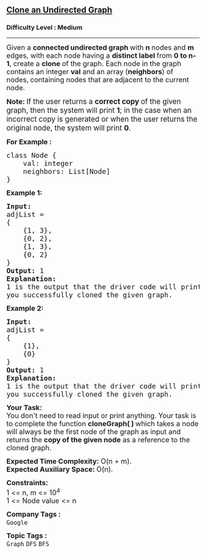 <h2><a href="https://www.geeksforgeeks.org/problems/clone-graph/1?timeMachineDate=2024-02-13">Clone an Undirected Graph</a></h2><h3>Difficulty Level : Medium</h3><hr><div class="problems_problem_content__Xm_eO"><p><span style="font-size: 18px;">Given a <strong>connected undirected graph&nbsp;</strong>with <strong>n </strong>nodes and <strong>m</strong> edges, with each node having a <strong>distinct label </strong>from <strong>0 to n-1</strong>, create a <strong>clone </strong>of the graph. Each node in the graph contains an integer <strong>val</strong> and an array (</span><strong style="font-size: 18px;">neighbors</strong><span style="font-size: 18px;">) of nodes,</span><strong style="font-size: 18px;">&nbsp;</strong><span style="font-size: 18px;">containing nodes that are adjacent to the current node</span><span style="font-size: 18px;">.</span></p>
<p><strong style="font-size: 18px;">Note:&nbsp;</strong><span style="font-size: 14pt;">If the user returns a <strong>correct copy </strong>of the given graph, then the system will print <strong>1</strong>; in the case when an incorrect copy is generated or when the user returns the original node, the system will print <strong>0</strong>.</span></p>
<p><span style="font-size: 18px;"><strong>For Example :&nbsp; &nbsp;&nbsp;</strong></span></p>
<pre><span style="font-size: 18px;">class Node {
    val: integer
    neighbors: List[Node]
}</span></pre>
<p><span style="font-size: 18px;"><strong>Example 1:</strong></span></p>
<pre><span style="font-size: 18px;"><strong>Input:
</strong>adjList = <br>{<br>    {1, 3},<br>    {0, 2},<br>    {1, 3},<br>    {0, 2}<br>}
<strong>Output: </strong>1
<strong>Explanation:<br></strong>1 is the output that the driver code will print in case <br>you successfully cloned the given graph.</span></pre>
<p><span style="font-size: 18px;"><strong>Example 2:</strong></span></p>
<pre><span style="font-size: 18px;"><strong>Input:
</strong>adjList = <br>{<br>    {1},<br>    {0}<br>}
<strong>Output: </strong>1
<strong>Explanation: <br></strong>1 is the output that the driver code will print in case<br>you successfully cloned the given graph.</span></pre>
<p><span style="font-size: 18px;"><strong>Your Task:</strong><br>You don't need to read input or print anything. Your task is to complete the function <strong>cloneGraph( )&nbsp;</strong>which takes a&nbsp;node will always be the first node of the graph</span><span style="font-size: 18px;"> as input and returns the&nbsp;<strong>copy of the given node</strong>&nbsp;as a reference to the cloned graph.</span></p>
<p><span style="font-size: 18px;"><strong>Expected Time Complexity:&nbsp;</strong>O(n + m).<br><strong>Expected Auxiliary Space:&nbsp;</strong>O(n).</span></p>
<p><span style="font-size: 18px;"><strong>Constraints:</strong><br>1 &lt;= n, m &lt;= 10<sup>4</sup><br>1 &lt;= Node value &lt;= n</span></p></div><p><span style=font-size:18px><strong>Company Tags : </strong><br><code>Google</code>&nbsp;<br><p><span style=font-size:18px><strong>Topic Tags : </strong><br><code>Graph</code>&nbsp;<code>DFS</code>&nbsp;<code>BFS</code>&nbsp;